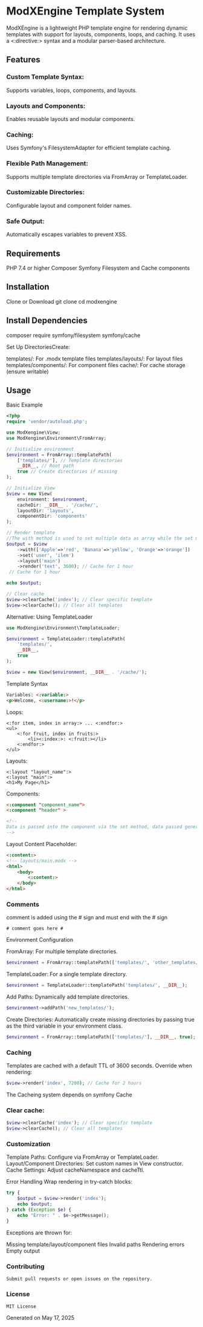 # ModXEngine Template System
ModXEngine is a lightweight PHP template engine for rendering dynamic templates with support for layouts, components, loops, and caching. It uses a <:directive:> syntax and a modular parser-based architecture.

## Features

### Custom Template Syntax: 
Supports variables, loops, components, and layouts.

### Layouts and Components: 
Enables reusable layouts and modular components.

### Caching: 
Uses Symfony's FilesystemAdapter for efficient template caching.

### Flexible Path Management: 
Supports multiple template directories via FromArray or TemplateLoader.

### Customizable Directories: 
Configurable layout and component folder names.

### Safe Output: 
Automatically escapes variables to prevent XSS.

## Requirements

PHP 7.4 or higher
Composer
Symfony Filesystem and Cache components

## Installation
Clone or Download
git clone <repository-url>
cd modxengine


## Install Dependencies
composer require symfony/filesystem symfony/cache


Set Up DirectoriesCreate:

templates/: For .modx template files
templates/layouts/: For layout files
templates/components/: For component files
cache/: For cache storage (ensure writable)



## Usage
Basic Example
```php
<?php
require 'vendor/autoload.php';

use ModXengine\View;
use ModXengine\Environment\FromArray;

// Initialize environment
$environment = FromArray::templatePath(
    ['templates/'], // Template directories
    __DIR__, // Root path
    true // Create directories if missing
);

// Initialize View
$view = new View(
    environment: $environment,
    cacheDir: __DIR__ . '/cache/',
    layoutDir: 'layouts',
    componentDir: 'components'
);

// Render template
//The with method is used to set multiple data as array while the set method is used to set single data based on key as the first variable and the value as the second
$output = $view  
    ->with(['Apple'=>'red', 'Banana'=>'yellow', 'Orange'=>'orange'])
    ->set('user', 'ilem')
    ->layout('main')
    ->render('text', 3600); // Cache for 1 hour
 // Cache for 1 hour

echo $output;

// Clear cache
$view->clearCache('index'); // Clear specific template
$view->clearCache(); // Clear all templates
```


Alternative: Using TemplateLoader
```php
use ModXengine\Environment\TemplateLoader;

$environment = TemplateLoader::templatePath(
    'templates/',
    __DIR__,
    true
);

$view = new View($environment, __DIR__ . '/cache/');
```
Template Syntax
```html
Variables: <:variable:>
<p>Welcome, <:username:>!</p>
```

Loops: 
```
<:for item, index in array:> ... <:endfor:>
<ul>
    <:for fruit, index in fruits:>
        <li><:index:>: <:fruit:></li>
    <:endfor:>
</ul>
```

Layouts: 
```
<:layout "layout_name":>
<:layout "main":>
<h1>My Page</h1>
```

Components: 
```html
<:component "component_name">
<:component "header" >

<!-- 
Data is passed into the component via the set method, data passed generally into the template is available to all the components of the template
-->
```

Layout Content Placeholder: 
```html
<:content:>
<!-- layouts/main.modx -->
<html>
    <body>
        <:content:>
    </body>
</html>

```
### Comments
comment is added using the # sign and must end with the # sign
```
# comment goes here #
```

Environment Configuration

FromArray: For multiple template directories.
```php
$environment = FromArray::templatePath(['templates/', 'other_templates/'], __DIR__);
```

TemplateLoader: For a single template directory.
```php
$environment = TemplateLoader::templatePath('templates/', __DIR__);
```

Add Paths: Dynamically add template directories.
```php
$environment->addPath('new_templates/');
```

Create Directories: Automatically create missing directories by passing true as the third variable in your environment class.

```php
$environment = FromArray::templatePath(['templates/'], __DIR__, true);
```


### Caching
Templates are cached with a default TTL of 3600 seconds. Override when rendering:
```php
$view->render('index', 7200); // Cache for 2 hours
```
The Cacheing system depends on symfony Cache

### Clear cache:
```php
$view->clearCache('index'); // Clear specific template
$view->clearCache(); // Clear all templates
```
### Customization

Template Paths: Configure via FromArray or TemplateLoader.
Layout/Component Directories: Set custom names in View constructor.
Cache Settings: Adjust cacheNamespace and cacheTtl.

Error Handling
Wrap rendering in try-catch blocks:
```php
try {
    $output = $view->render('index');
    echo $output;
} catch (Exception $e) {
    echo "Error: " . $e->getMessage();
}
```

Exceptions are thrown for:

Missing template/layout/component files
Invalid paths
Rendering errors
Empty output

### Contributing
```
Submit pull requests or open issues on the repository.
```

### License
```
MIT License
```
Generated on May 17, 2025
